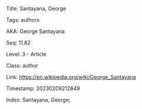 Title:  Santayana, George

Tags:   authors

AKA:    George Santayana

Seq:    11.82

Level:  3 - Article

Class:  author

Link:   https://en.wikipedia.org/wiki/George_Santayana

Timestamp: 20230209212849

Index:  Santayana, George; 
